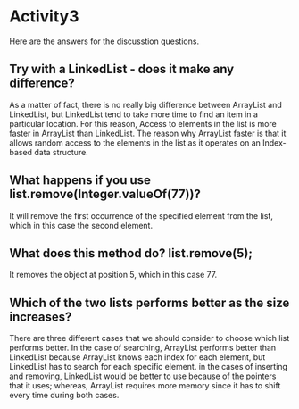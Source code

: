 # Activity3

Here are the answers for the discusstion questions. 


## Try with a LinkedList - does it make any difference?

As a matter of fact, there is no really big difference between ArrayList and LinkedList, but LinkedList tend to take more time to find an item in a particular location. For this reason, Access to elements in the list is more faster in ArrayList than LinkedList. The reason why ArrayList faster is that it allows random access to the elements in the list as it operates on an Index-based data structure.


## What happens if you use list.remove(Integer.valueOf(77))?

It will remove the first occurrence of the specified element from the list, which in this case the second element.


## What does this method do? list.remove(5);

It removes the object at position 5, which in this case 77.


## Which of the two lists performs better as the size increases?

There are three different cases that we should consider to choose which list performs better. In the case of searching, ArrayList performs better than LinkedList because ArrayList knows each index for each element, but LinkedList has to search for each specific element. in the cases of inserting and removing, LinkedList would be better to use because of the pointers that it uses; whereas, ArrayList requires more memory since it has to shift every time during both cases.
